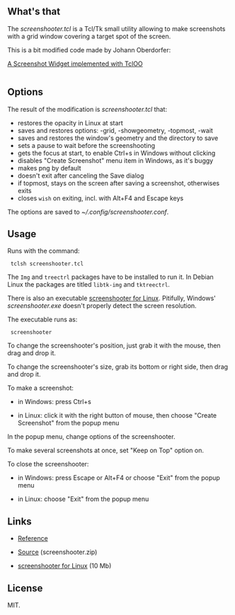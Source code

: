 ## What's that

The *screenshooter.tcl* is a Tcl/Tk small utility allowing to make screenshots with a grid window covering a target spot of the screen.

This is a bit modified code made by Johann Oberdorfer:
 
   [A Screenshot Widget implemented with TclOO](https://wiki.tcl-lang.org/page/A+Screenshot+Widget+implemented+with+TclOO)

<img src="https://aplsimple.github.io/en/tcl/screenshooter/files/screenshooter.png" class="media" alt=""></p>

## Options

The result of the modification is *screenshooter.tcl* that:

 * restores the opacity in Linux at start
 * saves and restores options: -grid, -showgeometry, -topmost, -wait
 * saves and restores the window's geometry and the directory to save
 * sets a pause to wait before the screenshooting
 * gets the focus at start, to enable Ctrl+s in Windows without clicking
 * disables "Create Screenshot" menu item in Windows, as it's buggy
 * makes png by default
 * doesn't exit after canceling the Save dialog
 * if topmost, stays on the screen after saving a screenshot, otherwises exits
 * closes `wish` on exiting, incl. with Alt+F4 and Escape keys

The options are saved to *~/.config/screenshooter.conf*.

## Usage

Runs with the command:

     tclsh screenshooter.tcl

The `Img` and `treectrl` packages have to be installed to run it. In Debian Linux the packages are titled `libtk-img` and `tktreectrl`.

There is also an executable [screenshooter for Linux](https://github.com/aplsimple/screenshooter/releases/download/screenshooter.v0.3/screenshooter). Pitifully, Windows' *screenshooter.exe* doesn't properly detect the screen resolution.

The executable runs as:

     screenshooter

To change the screenshooter's position, just grab it with the mouse, then drag and drop it.

To change the screenshooter's size, grab its bottom or right side, then drag and drop it.

To make a screenshot:

 * in Windows: press Ctrl+s

 * in Linux: click it with the right button of mouse, then choose "Create Screenshot" from the popup menu

In the popup menu, change options of the screenshooter.

To make several screenshots at once, set "Keep on Top" option on.

To close the screenshooter:

 * in Windows: press Escape or Alt+F4 or choose "Exit" from the popup menu

 * in Linux: choose "Exit" from the popup menu

## Links

  * [Reference](https://aplsimple.github.io/en/tcl/screenshooter/screenshooter.html)

  * [Source](https://chiselapp.com/user/aplsimple/repository/screenshooter/download) (screenshooter.zip)

  * [screenshooter for Linux](https://github.com/aplsimple/screenshooter/releases/download/screenshooter.v0.3/screenshooter) (10 Mb)

## License
 
 MIT.
